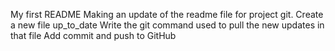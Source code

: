 My first README
Making an update of the readme file for project git. Create a new file up_to_date 
Write the git command used to pull the new updates in that file
Add commit and push to GitHub
